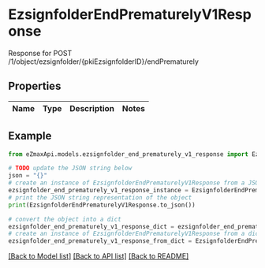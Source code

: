# EzsignfolderEndPrematurelyV1Response

Response for POST /1/object/ezsignfolder/{pkiEzsignfolderID}/endPrematurely

## Properties

Name | Type | Description | Notes
------------ | ------------- | ------------- | -------------

## Example

```python
from eZmaxApi.models.ezsignfolder_end_prematurely_v1_response import EzsignfolderEndPrematurelyV1Response

# TODO update the JSON string below
json = "{}"
# create an instance of EzsignfolderEndPrematurelyV1Response from a JSON string
ezsignfolder_end_prematurely_v1_response_instance = EzsignfolderEndPrematurelyV1Response.from_json(json)
# print the JSON string representation of the object
print(EzsignfolderEndPrematurelyV1Response.to_json())

# convert the object into a dict
ezsignfolder_end_prematurely_v1_response_dict = ezsignfolder_end_prematurely_v1_response_instance.to_dict()
# create an instance of EzsignfolderEndPrematurelyV1Response from a dict
ezsignfolder_end_prematurely_v1_response_from_dict = EzsignfolderEndPrematurelyV1Response.from_dict(ezsignfolder_end_prematurely_v1_response_dict)
```
[[Back to Model list]](../README.md#documentation-for-models) [[Back to API list]](../README.md#documentation-for-api-endpoints) [[Back to README]](../README.md)


